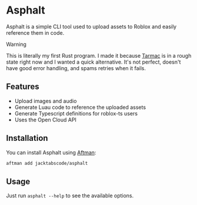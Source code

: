 # Asphalt

Asphalt is a simple CLI tool used to upload assets to Roblox and easily reference them in code.

> [!WARNING]
> This is literally my first Rust program. I made it because [Tarmac](https://github.com/rojo-rbx/tarmac) is in a rough state right now and I wanted a quick alternative. It's not perfect, doesn't have good error handling, and spams retries when it fails.

## Features

-   Upload images and audio
-   Generate Luau code to reference the uploaded assets
-   Generate Typescript definitions for roblox-ts users
-   Uses the Open Cloud API

## Installation

You can install Asphalt using [Aftman](https://github.com/LPGhatguy/aftman):

```sh
aftman add jacktabscode/asphalt
```

## Usage

Just run `asphalt --help` to see the available options.
